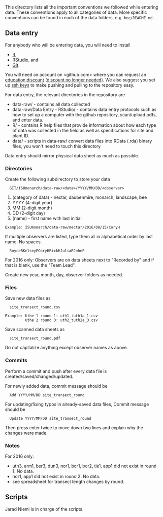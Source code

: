 This directory lists all the important conventions we followed while entering 
data. 
These conventions apply to all categories of data.
More specific conventions can be found in each of the data folders, 
e.g. `bee/README.md`.

## Data entry

For anybody who will be entering data, 
you will need to install 
 - [R](https://www.r-project.org/),
 - [RStudio](https://www.rstudio.com/products/rstudio/#Desktop), and
 - [Git](https://git-scm.com/downloads).

You will need an account on <github.com> where you can request an 
[education discount](https://education.github.com/) 
([discount no longer needed](https://github.blog/2019-01-07-new-year-new-github/)).
We also suggest you set up 
[ssh keys](https://www.r-bloggers.com/rstudio-pushing-to-github-with-ssh-authentication/)
to make pushing and pulling to the repository easy. 

For data entry, the relevant directories in the repository are 

 - data-raw/ - contains all data collected
 - data-raw/Data Entry - RStudio/ - contains data entry protocols such as how to set up a computer with the github repository, scan/upload pdfs, and enter data.
 - R/ - contains R help files that provide information about how each type of data was collected in the field as well as specifications for site and plant ID. 
 - data/ - scripts in data-raw/ convert data files into RData (.rda) binary files, you won't need to touch this directory



Data entry should mirror physical data sheet as much as possible.

### Directories

Create the following subdirectory to store your data

      GIT/ISUmonarch/data-raw/<data>/YYYY/MM/DD/<observer>
  
  1. <data>     (category of data) - nectar, daubenmire, monarch, landscape, bee
  2. YYYY       (4-digit year)
  3. MM         (2-digit month)
  4. DD         (2-digit day)
  5. <observer> (name) - first name with last initial
  
    Example: ISUmonarch/data-raw/nectar/2016/08/15/CoryH
  
  If multiple observers are listed, 
  type them all in alphabetical order by last name. 
  No spaces.

      RoyceBKelseyFCoryHRickHJuliaPJohnP
  
For 2016 only: 
  Observers are on data sheets next to "Recorded by" and if that is blank, 
  use the "Team Lead".
  
Create new year, month, day, observer folders as needed.

### Files

Save new data files as 

      site_transect_round.csv

    Example: Uthe 1 round 1: uth1_tuth1a_1.csv
             Uthe 2 round 3: uth2_tuth2a_3.csv
               
Save scanned data sheets as 

      site_transect_round.pdf

Do not capitalize anything except observer names as above.

### Commits

Perform a commit and push after every data file is created/saved/changed/updated.

For newly added data, commit message should be

      Add YYYY/MM/DD site_transect_round
      
For updating/fixing typos in already-saved data files, Commit message should be

      Update YYYY/MM/DD site_transect_round
      
  Then press enter twice to move down two lines and explain why the changes were
  made.
      
### Notes
      
For 2016 only: 

  - uth3, arm1, ber3, dun3, nor1, bcr1, bcr2, tie1, app1 did not exist in round 1. No data.
  - nor1, app1 did not exist in round 2. No data.
  - see spreadsheet for transect length changes by round.
      

      
## Scripts

Jarad Niemi is in charge of the scripts.










